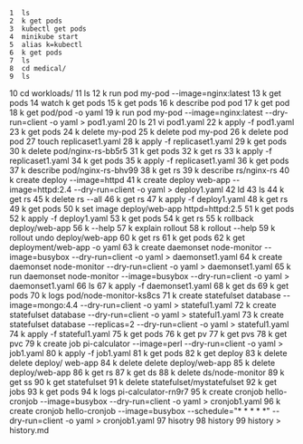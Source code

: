     1  ls
    2  k get pods
    3  kubectl get pods
    4  minikube start
    5  alias k=kubectl
    6  k get pods
    7  ls
    8  cd medical/
    9  ls
   10  cd workloads/
   11  ls
   12  k run pod my-pod --image=nginx:latest 
   13  k get pods
   14  watch k get pods
   15  k get pods
   16  k describe pod pod
   17  k get pod
   18  k get pod/pod -o yaml
   19  k run pod my-pod --image=nginx:latest --dry-run=client -o yaml > pod1.yaml
   20  ls
   21  vi pod1.yaml 
   22  k apply -f pod1.yaml 
   23  k get pods
   24  k delete my-pod
   25  k delete pod my-pod
   26  k delete pod pod
   27  touch replicaset1.yaml
   28  k apply -f replicaset1.yaml 
   29  k get pods
   30  k delete pod/nginx-rs-bb5r5
   31  k get pods
   32  k get rs
   33  k apply -f replicaset1.yaml 
   34  k get pods
   35  k apply -f replicaset1.yaml 
   36  k get pods
   37  k describe pod/nginx-rs-bhv99
   38  k get rs
   39  k describe rs/nginx-rs
   40  k create deploy --image=httpd
   41  k create deploy web-app --image=httpd:2.4 --dry-run=client -o yaml > deploy1.yaml
   42  ld
   43  ls
   44  k get rs
   45  k delete rs --all
   46  k get rs
   47  k apply -f deploy1.yaml
   48  k get rs
   49  k get pods
   50  k set image deploy/web-app httpd=httpd:2.5
   51  k get pods
   52  k apply -f deploy1.yaml 
   53  k get pods
   54  k get rs
   55  k rollback deploy/web-app
   56  k --help
   57  k explain rollout
   58  k rollout --help
   59  k rollout undo deploy/web-app
   60  k get rs
   61  k get pods
   62  k get deployment/web-app -o yaml
   63  k create daemonset node-monitor --image=busybox --dry-run=client -o yaml > daemonset1.yaml
   64  k create daemonset node-monitor --dry-run=client -o yaml > daemonset1.yaml
   65  k run daemonset node-monitor --image=busybox --dry-run=client -o yaml > daemonset1.yaml
   66  ls
   67  k apply -f daemonset1.yaml 
   68  k get ds
   69  k get pods
   70  k logs pod/node-monitor-ks8cs
   71  k create statefulset database --image=mongo:4.4 --dry-run=client -o yaml > stateful1.yaml
   72  k create statefulset database  --dry-run=client -o yaml > stateful1.yaml
   73  k create statefulset database --replicas=2  --dry-run=client -o yaml > stateful1.yaml
   74  k apply -f stateful1.yaml 
   75  k get pods
   76  k get pv
   77  k get pvs
   78  k get pvc
   79  k create job pi-calculator --image=perl --dry-run=client -o yaml > job1.yaml
   80  k apply -f job1.yaml 
   81  k get pods
   82  k get deploy
   83  k delete delete deploy/ web-app
   84  k delete delete deploy/web-app
   85  k delete deploy/web-app
   86  k get rs
   87  k get ds
   88  k delete ds/node-monitor
   89  k get ss
   90  k get statefulset
   91  k delete statefulset/mystatefulset
   92  k get jobs
   93  k get pods
   94  k logs pi-calculator-rn9r7
   95  k create cronjob hello-cronjob --image=busybox --dry-run=client -o yaml > cronjob1.yaml
   96  k create cronjob hello-cronjob --image=busybox --schedule="* * * * *"  --dry-run=client -o yaml > cronjob1.yaml
   97  hisotry
   98  history
   99  history > history.md

